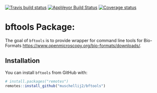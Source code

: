 
[![Travis build
status](https://travis-ci.com/muschellij2/bftools.svg?branch=master)](https://travis-ci.com/muschellij2/bftools)
[![AppVeyor Build
Status](https://ci.appveyor.com/api/projects/status/github/muschellij2/bftools?branch=master&svg=true)](https://ci.appveyor.com/project/muschellij2/bftools)
[![Coverage
status](https://codecov.io/gh/muschellij2/bftools/branch/master/graph/badge.svg)](https://codecov.io/gh/muschellij2/bftools)
<!-- README.md is generated from README.Rmd. Please edit that file -->

# bftools Package:

The goal of `bftools` is to provide wrapper for command line tools for
Bio-Formats <https://www.openmicroscopy.org/bio-formats/downloads/>.

## Installation

You can install `bftools` from GitHub with:

``` r
# install.packages("remotes")
remotes::install_github("muschellij2/bftools")
```
